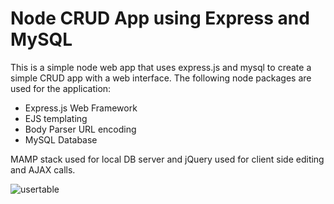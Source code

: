 # Node CRUD App using Express and MySQL

This is a simple node web app that uses express.js and mysql to create a simple CRUD app with a web interface.  The following node packages are used for the application: 
- Express.js Web Framework
- EJS templating
- Body Parser URL encoding
- MySQL Database

MAMP stack used for local DB server and jQuery used for client side editing and AJAX calls.  

![usertable](https://cloud.githubusercontent.com/assets/1560958/19868487/ebaf7e96-9f6d-11e6-87d4-19d0e9003a0a.JPG)
